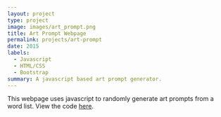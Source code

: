 ```yaml
---
layout: project
type: project
image: images/art_prompt.png
title: Art Prompt Webpage
permalink: projects/art-prompt
date: 2015
labels:
  - Javascript
  - HTML/CSS
  - Bootstrap
summary: A javascript based art prompt generator.
---
```




This webpage uses javascript to randomly generate art prompts from a word list.
View the code [here](https://github.com/matthew-schultz/artPrompt).

